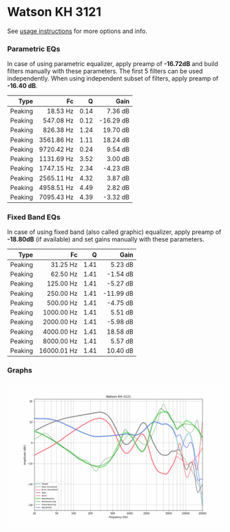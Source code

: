 # Watson KH 3121
See [usage instructions](https://github.com/jaakkopasanen/AutoEq#usage) for more options and info.

### Parametric EQs
In case of using parametric equalizer, apply preamp of **-16.72dB** and build filters manually
with these parameters. The first 5 filters can be used independently.
When using independent subset of filters, apply preamp of **-16.40 dB**.

| Type    | Fc         |    Q | Gain      |
|--------:|-----------:|-----:|----------:|
| Peaking | 18.53 Hz   | 0.14 | 7.36 dB   |
| Peaking | 547.08 Hz  | 0.12 | -16.29 dB |
| Peaking | 826.38 Hz  | 1.24 | 19.70 dB  |
| Peaking | 3561.86 Hz | 1.11 | 18.24 dB  |
| Peaking | 9720.42 Hz | 0.24 | 9.54 dB   |
| Peaking | 1131.69 Hz | 3.52 | 3.00 dB   |
| Peaking | 1747.15 Hz | 2.34 | -4.23 dB  |
| Peaking | 2565.11 Hz | 4.32 | 3.87 dB   |
| Peaking | 4958.51 Hz | 4.49 | 2.82 dB   |
| Peaking | 7095.43 Hz | 4.39 | -3.32 dB  |

### Fixed Band EQs
In case of using fixed band (also called graphic) equalizer, apply preamp of **-18.80dB**
(if available) and set gains manually with these parameters.

| Type    | Fc          |    Q | Gain      |
|--------:|------------:|-----:|----------:|
| Peaking | 31.25 Hz    | 1.41 | 5.23 dB   |
| Peaking | 62.50 Hz    | 1.41 | -1.54 dB  |
| Peaking | 125.00 Hz   | 1.41 | -5.27 dB  |
| Peaking | 250.00 Hz   | 1.41 | -11.99 dB |
| Peaking | 500.00 Hz   | 1.41 | -4.75 dB  |
| Peaking | 1000.00 Hz  | 1.41 | 5.51 dB   |
| Peaking | 2000.00 Hz  | 1.41 | -5.98 dB  |
| Peaking | 4000.00 Hz  | 1.41 | 18.58 dB  |
| Peaking | 8000.00 Hz  | 1.41 | 5.57 dB   |
| Peaking | 16000.01 Hz | 1.41 | 10.40 dB  |

### Graphs
![](./Watson%20KH%203121.png)